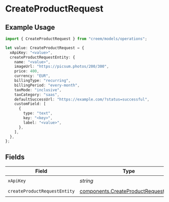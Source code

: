 # CreateProductRequest

## Example Usage

```typescript
import { CreateProductRequest } from "creem/models/operations";

let value: CreateProductRequest = {
  xApiKey: "<value>",
  createProductRequestEntity: {
    name: "<value>",
    imageUrl: "https://picsum.photos/200/300",
    price: 400,
    currency: "EUR",
    billingType: "recurring",
    billingPeriod: "every-month",
    taxMode: "inclusive",
    taxCategory: "saas",
    defaultSuccessUrl: "https://example.com/?status=successful",
    customField: [
      {
        type: "text",
        key: "<key>",
        label: "<value>",
      },
    ],
  },
};
```

## Fields

| Field                                                                                          | Type                                                                                           | Required                                                                                       | Description                                                                                    |
| ---------------------------------------------------------------------------------------------- | ---------------------------------------------------------------------------------------------- | ---------------------------------------------------------------------------------------------- | ---------------------------------------------------------------------------------------------- |
| `xApiKey`                                                                                      | *string*                                                                                       | :heavy_check_mark:                                                                             | N/A                                                                                            |
| `createProductRequestEntity`                                                                   | [components.CreateProductRequestEntity](../../models/components/createproductrequestentity.md) | :heavy_check_mark:                                                                             | N/A                                                                                            |